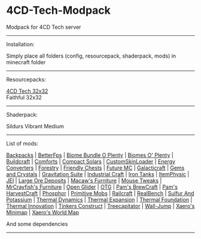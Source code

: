 # 4CD-Tech-Modpack
Modpack for 4CD Tech server

--------------------------------------------------

Installation:

Simply place all folders (config, resourcepack, shaderpack, mods) in minecraft folder

--------------------------------------------------

Resourcepacks:

[4CD Tech 32x32](https://github.com/SealedSeal/4CD-Tech-32x32)<br>
Faithful 32x32<br>

--------------------------------------------------

Shaderpack:

Sildurs Vibrant Medium

--------------------------------------------------

List of mods:

[Backpacks](https://www.curseforge.com/minecraft/mc-mods/forge-backpacks) |
[BetterFps](https://www.curseforge.com/minecraft/mc-mods/betterfps) |
[Biome Bundle O Plenty](https://www.curseforge.com/minecraft/mc-mods/biome-bundle-o-plenty) |
[Biomes O' Plenty](https://www.curseforge.com/minecraft/mc-mods/biomes-o-plenty) |
[Buildcraft](https://www.curseforge.com/minecraft/mc-mods/buildcraft) |
[Comforts](https://www.curseforge.com/minecraft/mc-mods/comforts) |
[Compact Solars](https://www.curseforge.com/minecraft/mc-mods/compact-solars) |
[CustomSkinLoader](https://www.curseforge.com/minecraft/mc-mods/customskinloader) |
[Energy Converters](https://www.curseforge.com/minecraft/mc-mods/energy-converters) |
[Forestry](https://www.curseforge.com/minecraft/mc-mods/forestry) |
[Friendly Chests](https://www.curseforge.com/minecraft/mc-mods/friendly-chests) |
[Future MC](https://www.curseforge.com/minecraft/mc-mods/future-mc) |
[Galacticraft](https://www.curseforge.com/minecraft/mc-mods/galacticraft-legacy) |
[Gems and Crystals](https://www.curseforge.com/minecraft/mc-mods/gems-and-crystals) |
[Gravitation Suite](https://www.curseforge.com/minecraft/mc-mods/gravitation-suite) |
[Industrial Craft](https://www.curseforge.com/minecraft/mc-mods/industrial-craft) |
[Iron Tanks](https://www.curseforge.com/minecraft/mc-mods/iron-tanks) |
[ItemPhysic](https://www.curseforge.com/minecraft/mc-mods/itemphysic) |
[JEI](https://www.curseforge.com/minecraft/mc-mods/jei) |
[Large Ore Deposits](https://www.curseforge.com/minecraft/mc-mods/large-ore-deposits) |
[Macaw's Furniture](https://www.curseforge.com/minecraft/mc-mods/macaws-furniture) |
[Mouse Tweaks](https://www.curseforge.com/minecraft/mc-mods/mouse-tweaks) |
[MrCrayfish's Furniture](https://www.curseforge.com/minecraft/mc-mods/mrcrayfish-furniture-mod) |
[Open Glider](https://www.curseforge.com/minecraft/mc-mods/open-glider) |
[OTG](https://www.curseforge.com/minecraft/mc-mods/open-terrain-generator) |
[Pam's BrewCraft](https://www.curseforge.com/minecraft/mc-mods/pams-brewcraft) |
[Pam's HarvestCraft](https://www.curseforge.com/minecraft/mc-mods/pams-harvestcraft) |
[Phosphor](https://www.curseforge.com/minecraft/mc-mods/phosphor-forge) |
[Primitive Mobs](https://www.curseforge.com/minecraft/mc-mods/primitive-mobs) |
[Railcraft](https://www.curseforge.com/minecraft/mc-mods/railcraft) |
[RealBench](https://www.curseforge.com/minecraft/mc-mods/realbench) |
[Sulfur And Potassium](https://www.curseforge.com/minecraft/mc-mods/sulfur-and-potassium-make-more-gunpowder) |
[Thermal Dynamics](https://www.curseforge.com/minecraft/mc-mods/thermal-dynamics) |
[Thermal Expansion](https://www.curseforge.com/minecraft/mc-mods/thermal-expansion) |
[Thermal Foundation](https://www.curseforge.com/minecraft/mc-mods/thermal-foundation) |
[Thermal Innovation](https://www.curseforge.com/minecraft/mc-mods/thermal-innovation) |
[Tinkers Construct](https://www.curseforge.com/minecraft/mc-mods/tinkers-construct) |
[Treecapitator](https://www.curseforge.com/minecraft/mc-mods/treecapitator-updated) |
[Wall-Jump](https://www.curseforge.com/minecraft/mc-mods/wall-jump) |
[Xaero's Minimap](https://www.curseforge.com/minecraft/mc-mods/xaeros-minimap) |
[Xaero's World Map](https://www.curseforge.com/minecraft/mc-mods/xaeros-world-map)<br>

And some dependencies

--------------------------------------------------
